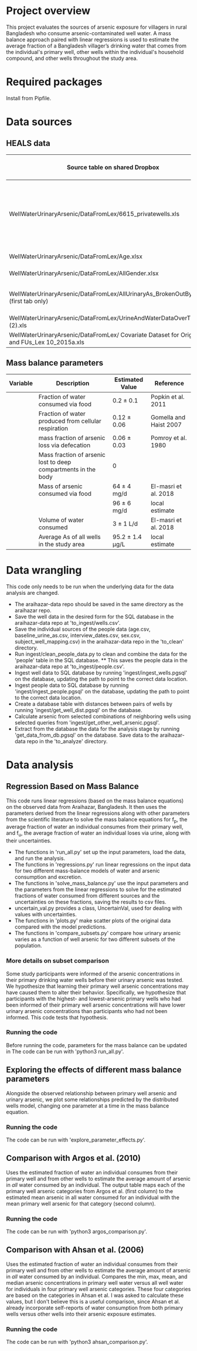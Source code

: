 # Project overview
This project evaluates the sources of arsenic exposure for villagers in rural Bangladesh who consume arsenic-contaminated well water.  A mass balance approach paired with linear regressions is used to estimate the average fraction of a Bangladesh villager’s drinking water that comes from the individual's primary well, other wells within the individual's household compound, and other wells throughout the study area.

# Required packages
Install from Pipfile.

# Data sources
## HEALS data
| Source table on shared Dropbox                                                                  | Columns in source table used                                                 | Database table | Columns in SQL database                                                                 |
|-------------------------------------------------------------------------------------------------|------------------------------------------------------------------------------|----------------|-----------------------------------------------------------------------------------------|
| WellWaterUrinaryArsenic/DataFromLex/6615_privatewells.xls | Well ID, Union, Village, Owner, As% (ug/l), Latitude, Longitude, Depth, Year | wells | well_id, union_name, village, owner_name, arsenic_ugl, latitude, longitude, depth, year |
| WellWaterUrinaryArsenic/DataFromLex/Age.xlsx | Subject, Age | people| subject_id, age|
| WellWaterUrinaryArsenic/DataFromLex/AllGender.xlsx| SubjectID, Sex | people| subject_id, sex |
| WellWaterUrinaryArsenic/DataFromLex/AllUrinaryAs_BrokenOutByYear.xlsx  (first tab only) | SubjectID, UrineAs, UrineCreat, UrAsgmCr |  people | subject_id, urine_as, urine_creatinine, urine_as_gmcr |
| WellWaterUrinaryArsenic/DataFromLex/UrineAndWaterDataOverTime (2).xls                           | subject ID, Index well                                                       | people         | subject_id, well_id                                                                     |
| WellWaterUrinaryArsenic/DataFromLex/ Covariate Dataset for Orig Cohort and FUs_Lex 10_2015a.xls | SubjectID, DateInt                                                           | people         | subject_id, interview_date                                                              |
## Mass balance parameters
| Variable | Description                                                    | Estimated Value | Reference              |
|----------|----------------------------------------------------------------|-----------------|------------------------|
|          | Fraction of water consumed via food                            | 0.2 ± 0.1       | Popkin et al. 2011     |
|          | Fraction of water produced from cellular respiration           | 0.12 ± 0.06     | Gomella and Haist 2007 |
|          | mass fraction of arsenic loss via defecation                   | 0.06 ± 0.03     | Pomroy et al. 1980     |
|          | Mass fraction of arsenic lost to deep compartments in the body | 0               |                        |
|          | Mass of arsenic consumed via food                              | 64 ± 4 mg/d     | El-masri et al. 2018   |
|          |                                                                | 96 ± 6 mg/d     | local estimate         |
|          | Volume of water consumed                                       | 3 ± 1 L/d       | El-masri et al. 2018   |
|          | Average As of all wells in the study area                      | 95.2 ± 1.4 µg/L | local estimate         |

# Data wrangling
This code only needs to be run when the underlying data for the data analysis are changed.
* The araihazar-data repo should be saved in the same directory as the araihazar repo.
* Save the well data in the desired form for the SQL database in the araihazar-data repo at 'to_ingest/wells.csv'.
* Save the individual sources of the people data (age.csv, baseline_urine_as.csv, interview_dates.csv, sex.csv, subject_well_mapping.csv) in the araihazar-data repo in the 'to_clean' directory.
* Run ingest/clean_people_data.py to clean and combine the data for the 'people' table in the SQL database.
** This saves the people data in the araihazar-data repo at 'to_ingest/people.csv'.
* Ingest well data to SQL database by running 'ingest/ingest_wells.pgsql' on the database, updating the path to point to the correct data location.
* Ingest people data to SQL database by running 'ingest/ingest_people.pgsql' on the database, updating the path to point to the correct data location.
* Create a database table with distances between pairs of wells by running 'ingest/get_well_dist.pgsql' on the database.
* Calculate arsenic from selected combinations of neighboring wells using selected queries from 'ingest/get_other_well_arsenic.pgsql'.
* Extract from the database the data for the analysis stage by running 'get_data_from_db.pgsql' on the database. Save data to the araihazar-data repo in the 'to_analyze' directory.

# Data analysis
## Regression Based on Mass Balance
This code runs linear regressions (based on the mass balance equations) on the observed data from Araihazar, Bangladesh. It then uses the parameters derived from the linear regressions along with other parameters from the scientific literature to solve the mass balance equations for f<sub>p</sub>, the average fraction of water an individual consumes from their primary well, and f<sub>u</sub>, the average fraction of water an individual loses via urine, along with their uncertainties.
* The functions in 'run_all.py' set up the input parameters, load the data, and run the analysis.
* The functions in 'regressions.py' run linear regressions on the input data for two different mass-balance models of water and arsenic consumption and excretion.
* The functions in 'solve_mass_balance.py' use the input parameters and the parameters from the linear regressions to solve for the estimated fractions of water consumed from different sources and the uncertainties on these fractions, saving the results to csv files.
* uncertain_val.py provides a class, UncertainVal, used for dealing with values with uncertainties. 
* The functions in 'plots.py' make scatter plots of the original data compared with the model predictions.
* The functions in 'compare_subsets.py' compare how urinary arsenic varies as a function of well arsenic for two different subsets of the population.
### More details on subset comparison
Some study participants were informed of the arsenic concentrations in their primary drinking water wells before their urinary arsenic was tested. We hypothesize that learning their primary well arsenic concentrations may have caused them to alter their behavior. Specifically, we hypothesize that participants with the highest- and lowest-arsenic primary wells who had been informed of their primary well arsenic concentrations will have lower urinary arsenic concentrations than participants who had not been informed. This code tests that hypothesis. 
### Running the code
Before running the code, parameters for the mass balance can be updated in The code can be run with 'python3 run_all.py'.
## Exploring the effects of different mass balance parameters
Alongside the observed relationship between primary well arsenic and urinary arsenic, we plot some relationships predicted by the distributed wells model, changing one parameter at a time in the mass balance equation.
### Running the code
The code can be run with 'explore_parameter_effects.py'.
## Comparison with Argos et al. (2010)
Uses the estimated fraction of water an individual consumes from their primary well and from other wells to estimate the average amount of arsenic in *all* water consumed by an individual. The output table maps each of the primary well arsenic categories from Argos et al. (first column) to the estimated mean arsenic in all water consumed for an individual with the mean primary well arsenic for that category (second column). 
### Running the code
The code can be run with 'python3 argos_comparison.py'.
## Comparison with Ahsan et al. (2006)
Uses the estimated fraction of water an individual consumes from their primary well and from other wells to estimate the average amount of arsenic in *all* water consumed by an individual. Compares the min, max, mean, and median arsenic concentrations in primary well water versus all well water for individuals in four primary well arsenic categories. These four categories are based on the categories in Ahsan et al. I was asked to calculate these values, but I don't believe this is a useful comparison, since Ahsan et al. already incorporate self-reports of water consumption from both primary wells versus other wells into their arsenic exposure estimates.
### Running the code
The code can be run with 'python3 ahsan_comparison.py'.

